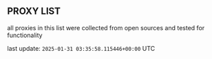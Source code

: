 ## PROXY LIST

all proxies in this list were collected from open sources and tested for functionality

last update: `2025-01-31 03:35:58.115446+00:00` UTC